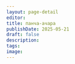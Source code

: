 ```yaml
---
layout: page-detail
editor: 
title: панча-ачара
publishDate: 2025-05-21
draft: false
description: 
tags: 
image:
---
```

